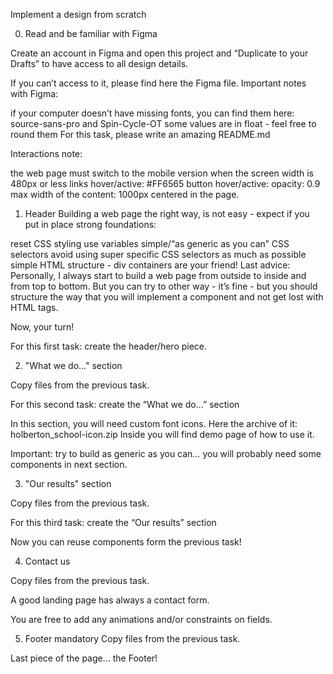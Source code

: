 Implement a design from scratch

0. Read and be familiar with Figma

Create an account in Figma and open this project and “Duplicate to your Drafts” to have access to all design details.

If you can’t access to it, please find here the Figma file.
Important notes with Figma:

if your computer doesn’t have missing fonts, you can find them here: source-sans-pro and Spin-Cycle-OT
some values are in float - feel free to round them
For this task, please write an amazing README.md

Interactions note:

the web page must switch to the mobile version when the screen width is 480px or less
links hover/active: #FF6565
button hover/active: opacity: 0.9
max width of the content: 1000px centered in the page.

1. Header
Building a web page the right way, is not easy - expect if you put in place strong foundations:

reset CSS styling
use variables
simple/“as generic as you can” CSS selectors
avoid using super specific CSS selectors as much as possible
simple HTML structure - div containers are your friend!
Last advice: Personally, I always start to build a web page from outside to inside and from top to bottom. But you can try to other way - it’s fine - but you should structure the way that you will implement a component and not get lost with HTML tags.

Now, your turn!

For this first task: create the header/hero piece.

2. "What we do..." section

Copy files from the previous task.

For this second task: create the “What we do…” section

In this section, you will need custom font icons. Here the archive of it: holberton_school-icon.zip Inside you will find demo page of how to use it.

Important: try to build as generic as you can… you will probably need some components in next section.

3. "Our results" section

Copy files from the previous task.

For this third task: create the “Our results” section

Now you can reuse components form the previous task!

4. Contact us

Copy files from the previous task.

A good landing page has always a contact form.

You are free to add any animations and/or constraints on fields.

5. Footer
mandatory
Copy files from the previous task.

Last piece of the page… the Footer!
